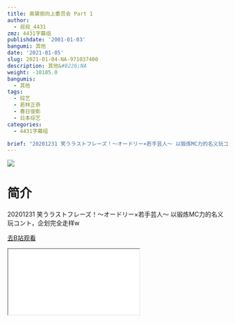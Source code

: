 ```yaml
---
title: 奥黛丽向上委员会 Part 1
author:
  - 叔叔_4431
zmz: 4431字幕组
publishdate: '2001-01-03'
bangumi: 其他
date: '2021-01-05'
slug: 2021-01-04-NA-971037400
description: 其他&#8226;NA
weight: -10105.0
bangumis:
  - 其他
tags:
  - 综艺
  - 若林正恭
  - 春日俊彰
  - 日本综艺
categories:
  - 4431字幕组

brief: "20201231 笑うラストフレーズ！～オードリー×若手芸人～ 以锻炼MC力的名义玩コント，企划完全走样w"
---
```

![](https://raw.githubusercontent.com/tcgriffith/owaraisite/master/static/tmpimg/f68e5fea7a175d15b13ebf36d28380cfd304ac07.jpg.480.jpg)
# 简介  
20201231 笑うラストフレーズ！～オードリー×若手芸人～
以锻炼MC力的名义玩コント，企划完全走样w  

[去B站观看](https://www.bilibili.com/video/av971037400/)
<div class ="resp-container"><iframe class="testiframe" src="//player.bilibili.com/player.html?aid=971037400"", scrolling="no", allowfullscreen="true" > </iframe></div> 
